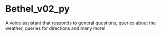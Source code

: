 # Bethel_v02_py
A voice assistant that responds to general questions, queries about the weather, queries for directions and many more!
